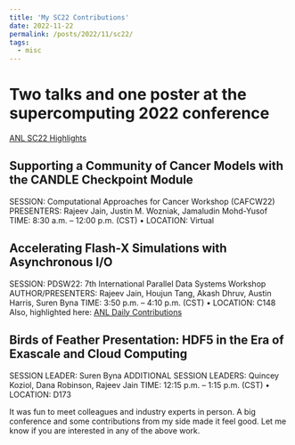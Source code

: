```yaml
---		
title: 'My SC22 Contributions'
date: 2022-11-22
permalink: /posts/2022/11/sc22/
tags:
  - misc
---	
```

# Two talks and one poster at the supercomputing 2022 conference
[ANL SC22 Highlights](https://sc22.cels.anl.gov/participation/)
## Supporting a Community of Cancer Models with the CANDLE Checkpoint Module

SESSION: Computational Approaches for Cancer Workshop (CAFCW22)
PRESENTERS: Rajeev Jain, Justin M. Wozniak, Jamaludin Mohd-Yusof
TIME: 8:30 a.m. – 12:00 p.m. (CST) • LOCATION: Virtual

## Accelerating Flash-X Simulations with Asynchronous I/O

SESSION: PDSW22: 7th International Parallel Data Systems Workshop
AUTHOR/PRESENTERS: Rajeev Jain, Houjun Tang, Akash Dhruv, Austin Harris, Suren Byna
TIME: 3:50 p.m. – 4:10 p.m. (CST) • LOCATION: C148
Also, highlighted here: [ANL Daily Contributions](https://www.anl.gov/mcs/article/presentations-posters-panels-and-more-mcs-researchers-play-active-role-at-sc22) 


## Birds of Feather Presentation: HDF5 in the Era of Exascale and Cloud Computing

SESSION LEADER: Suren Byna
ADDITIONAL SESSION LEADERS: Quincey Koziol, Dana Robinson, Rajeev Jain
TIME: 12:15 p.m. – 1:15 p.m. (CST) • LOCATION: D173

It was fun to meet colleagues and industry experts in person. 
A big conference and some contributions from my side made it feel good. 
Let me know if you are interested in any of the above work.